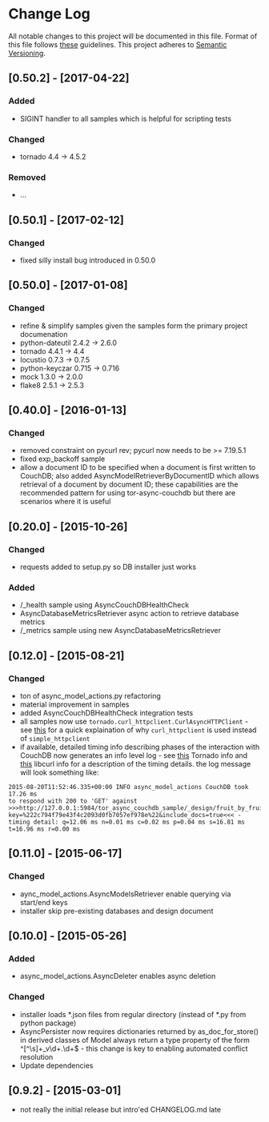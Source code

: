 # Change Log
All notable changes to this project will be documented in this file.
Format of this file follows [these](http://keepachangelog.com/) guidelines.
This project adheres to [Semantic Versioning](http://semver.org/).

## [0.50.2] - [2017-04-22]

### Added
- SIGINT handler to all samples which is helpful for scripting tests

### Changed
- tornado 4.4 -> 4.5.2

### Removed
- ...

## [0.50.1] - [2017-02-12]

### Changed
- fixed silly install bug introduced in 0.50.0

## [0.50.0] - [2017-01-08]

### Changed
- refine & simplify samples given the samples form the primary project documenation
- python-dateutil 2.4.2 -> 2.6.0
- tornado 4.4.1 -> 4.4
- locustio 0.7.3 -> 0.7.5
- python-keyczar 0.715 -> 0.716
- mock 1.3.0 -> 2.0.0
- flake8 2.5.1 -> 2.5.3

## [0.40.0] - [2016-01-13]

### Changed
- removed constraint on pycurl rev; pycurl now needs to be >= 7.19.5.1
- fixed exp_backoff sample
- allow a document ID to be specified when a document is first written
to CouchDB; also added AsyncModelRetrieverByDocumentID which allows
retrieval of a document by document ID; these capabilities are the
recommended pattern for using tor-async-couchdb but there are scenarios
where it is useful

## [0.20.0] - [2015-10-26]

### Changed
- requests added to setup.py so DB installer just works

### Added
- /_health sample using AsyncCouchDBHealthCheck
- AsyncDatabaseMetricsRetriever async action to retrieve database metrics
- /_metrics sample using new AsyncDatabaseMetricsRetriever

## [0.12.0] - [2015-08-21]

### Changed
- ton of async_model_actions.py refactoring
- material improvement in samples
- added AsyncCouchDBHealthCheck integration tests
- all samples now use ```tornado.curl_httpclient.CurlAsyncHTTPClient``` - see
[this](http://tornado.readthedocs.org/en/latest/httpclient.html) for a quick
explaination of why ```curl_httpclient``` is used instead of ```simple_httpclient```
- if available, detailed timing info describing phases of the interaction
with CouchDB now generates an info level log - see
[this](http://tornado.readthedocs.org/en/latest/httpclient.html#response-objects)
Tornado info and [this](http://curl.haxx.se/libcurl/c/curl_easy_getinfo.html#TIMES)
libcurl info for a description of the timing details. the log message will look
something like:

```
2015-08-20T11:52:46.335+00:00 INFO async_model_actions CouchDB took 17.26 ms
to respond with 200 to 'GET' against >>>http://127.0.0.1:5984/tor_async_couchdb_sample/_design/fruit_by_fruit_id/_view/fruit_by_fruit_id?key=%222c794f79e43f4c2093d0fb7057ef978e%22&include_docs=true<<< -
timing detail: q=12.06 ms n=0.01 ms c=0.02 ms p=0.04 ms s=16.81 ms t=16.96 ms r=0.00 ms
```

## [0.11.0] - [2015-06-17]

### Changed
- aync_model_actions.AsyncModelsRetriever enable querying via start/end keys
- installer skip pre-existing databases and design document

## [0.10.0] - [2015-05-26]
### Added
- async_model_actions.AsyncDeleter enables async deletion

### Changed
- installer loads *.json files from regular directory (instead of *.py from
  python package)
- AsyncPersister now requires dictionaries returned by as_doc_for_store()
  in derived classes of Model always return a type property of the form
  ^[^\s]+_v\d+\.\d+$ - this change is key to enabling automated conflict
  resolution
- Update dependencies

## [0.9.2] - [2015-03-01]
- not really the initial release but intro'ed CHANGELOG.md late
